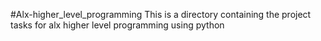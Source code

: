 #Alx-higher_level_programming 
This is a directory containing the project tasks for alx higher level programming using python

